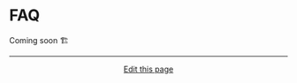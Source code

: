 # FAQ

Coming soon 🏗

<hr>
<div style="text-align:center">
	<a class="edit-link" href="https://github.com/wcarhart/docs/blob/master/docs/konphig/faq.md" target="_blank"><i class="fas fa-edit"></i> Edit this page</a>
</div>